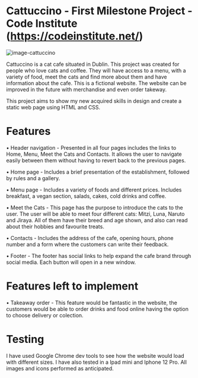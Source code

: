 # Cattuccino - First Milestone Project - Code Institute (https://codeinstitute.net/)


![image-cattuccino](https://user-images.githubusercontent.com/111059036/195872534-1056061f-f966-41e6-bfd3-f1fa4fa82a53.png)


Cattuccino is a cat cafe situated in Dublin. This project was created for people who love cats and coffee. They will have access to a menu, with a variety of food, meet the cats and find more about them and have information about the cafe. This is a fictional website. 
The website can be improved in the future with merchandise and even order takeway.

This project aims to show my new acquired skills in design and create a static web page using HTML and CSS.


# Features

  • Header navigation - Presented in all four pages includes the links to Home, Menu, Meet the Cats and Contacts. It allows the user to navigate easily between them without having to revert back to the previous pages.
  
  • Home page - Includes a brief presentation of the establishment, followed by rules and a gallery.
  
  • Menu page - Includes a variety of foods and different prices. Includes breakfast, a vegan section, salads, cakes, cold drinks and coffee.
  
  • Meet the Cats - This page has the purpose to introduce the cats to the user. The user will be able to meet four different cats: Mitzi, Luna, Naruto and Jiraya. All of them have their breed and age shown, and also can read about their hobbies and favourite treats.
  
  • Contacts - Includes the address of the cafe, opening hours, phone number and a form where the customers can write their feedback.
  
  • Footer - The footer has social links to help expand the cafe brand through social media. Each button will open in a new window.
  
  # Features left to implement
  
  • Takeaway order - This feature would be fantastic in the website, the customers would be able to order drinks and food online having the option to choose delivery or colection.
  
  # Testing
  
  I have used Google Chrome dev tools to see how the website would load with different sizes. I have also tested in a Ipad mini and Iphone 12 Pro. All images and icons performed as anticipated.
  
  
